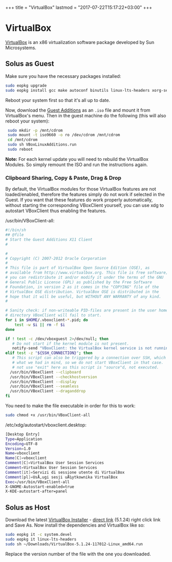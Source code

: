 +++
title = "VirtualBox"
lastmod = "2017-07-22T15:17:22+03:00"
+++
# VirtualBox

[VirtualBox](https://virtualbox.org) is an x86 virtualization software package developed by Sun Microsystems.

## Solus as Guest

Make sure you have the necessary packages installed:

``` bash
sudo eopkg upgrade
sudo eopkg install gcc make autoconf binutils linux-lts-headers xorg-server-devel
```

Reboot your system first so that it's all up to date.

Now, download the [Guest Additions](http://download.virtualbox.org/virtualbox/) as an `.iso` file and mount it from VirtualBox's menu. Then in the guest machine do the following (this will also reboot your system):

``` bash
 sudo mkdir -p /mnt/cdrom
 sudo mount -t iso9660 -o ro /dev/cdrom /mnt/cdrom
 cd /mnt/cdrom
 sudo sh VBoxLinuxAdditions.run
 sudo reboot
```

**Note:** For each kernel update you will need to rebuild the VirtualBox Modules. So simply remount the ISO and run the instructions again.

### Clipboard Sharing, Copy & Paste, Drag & Drop

By default, the VirtualBox modules for those VirtualBox features are not loaded/enabled, therefore the features simply do not work if selected in the Guest.
If you want that these features do work properly automatically, without starting the corresponding VBoxClient yourself, you can use xdg to autostart VBoxClient thus enabling the features.

/usr/bin/VBoxClient-all:
``` bash
#!/bin/sh
## @file
# Start the Guest Additions X11 Client
#

#
# Copyright (C) 2007-2012 Oracle Corporation
#
# This file is part of VirtualBox Open Source Edition (OSE), as
# available from http://www.virtualbox.org. This file is free software;
# you can redistribute it and/or modify it under the terms of the GNU
# General Public License (GPL) as published by the Free Software
# Foundation, in version 2 as it comes in the "COPYING" file of the
# VirtualBox OSE distribution. VirtualBox OSE is distributed in the
# hope that it will be useful, but WITHOUT ANY WARRANTY of any kind.
#

# Sanity check: if non-writeable PID-files are present in the user home
# directory VBoxClient will fail to start.
for i in $HOME/.vboxclient-*.pid; do
    test -w $i || rm -f $i
done

if ! test -c /dev/vboxguest 2>/dev/null; then
   # Do not start if the kernel module is not present.
   notify-send "VBoxClient: the VirtualBox kernel service is not running.  Exiting."
elif test -z "${SSH_CONNECTION}"; then
   # This script can also be triggered by a connection over SSH, which is not
   # what we had in mind, so we do not start VBoxClient in that case.  We do
   # not use "exit" here as this script is "source"d, not executed.
  /usr/bin/VBoxClient --clipboard
  /usr/bin/VBoxClient --checkhostversion
  /usr/bin/VBoxClient --display
  /usr/bin/VBoxClient --seamless
  /usr/bin/VBoxClient --draganddrop
fi
```

You need to make the file executable in order for this to work:
``` bash
sudo chmod +x /usr/bin/VBoxClient-all
```

/etc/xdg/autostart/vboxclient.desktop:
``` bash
[Desktop Entry]
Type=Application
Encoding=UTF-8
Version=1.0
Name=vboxclient
Name[C]=vboxclient
Comment[C]=VirtualBox User Session Services
Comment=VirtualBox User Session Services
Comment[it]=Servizi di sessione utente di VirtualBox
Comment[pl]=UsÅ‚ugi sesji uÅ¼ytkownika VirtualBox
Exec=/usr/bin/VBoxClient-all
X-GNOME-Autostart-enabled=true
X-KDE-autostart-after=panel
```

## Solus as Host

Download the latest [VirtualBox Installer](https://www.virtualbox.org/wiki/Linux_Downloads) - [direct link](http://download.virtualbox.org/virtualbox/5.1.24/VirtualBox-5.1.24-117012-Linux_amd64.run) (5.1.24) right click link and Save As.
Now install the dependencies and VirtualBox like so:

``` bash
sudo eopkg it -c system.devel
sudo eopkg it linux-lts-headers
sudo sh ~/Downloads/VirtualBox-5.1.24-117012-Linux_amd64.run
```

Replace the version number of the file with the one you downloaded.
